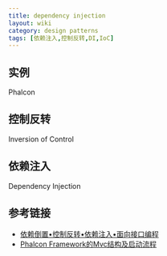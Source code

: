 ```yaml
---
title: dependency injection
layout: wiki
category: design patterns
tags: [依赖注入,控制反转,DI,IoC]
---
```



## 实例

Phalcon

## 控制反转

Inversion of Control

## 依赖注入

Dependency Injection


## 参考链接

* [依赖倒置•控制反转•依赖注入•面向接口编程](http://www.cnblogs.com/aoyeyuyan/p/5495219.html)
* [Phalcon Framework的Mvc结构及启动流程](http://avnpc.com/pages/phalcon-mvc-process)
